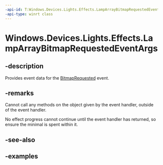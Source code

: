 ```yaml
---
-api-id: T:Windows.Devices.Lights.Effects.LampArrayBitmapRequestedEventArgs
-api-type: winrt class
---
```


<!-- Class syntax.
public class LampArrayBitmapRequestedEventArgs 
-->

# Windows.Devices.Lights.Effects.LampArrayBitmapRequestedEventArgs

## -description
Provides event data for the [BitmapRequested](lamparraybitmapeffect_bitmaprequested.md) event.
## -remarks
Cannot call any methods on the object given by the event handler, outside of the event handler.

No effect progress cannot continue until the event handler has returned, so ensure the minimal is spent within it.
## -see-also

## -examples

